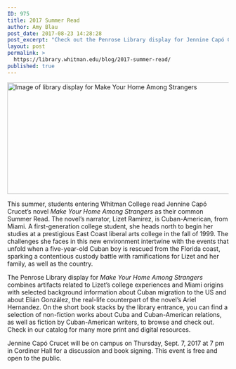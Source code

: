 ```yaml
---
ID: 975
title: 2017 Summer Read
author: Amy Blau
post_date: 2017-08-23 14:28:28
post_excerpt: "Check out the Penrose Library display for Jennine Capó Crucet's novel <i>Make Your Home Among Strangers</i>!"
layout: post
permalink: >
  https://library.whitman.edu/blog/2017-summer-read/
published: true
---
```

<img class="alignnone wp-image-969 size-full" src="https://library.whitman.edu/blog/wp-content/uploads/sites/4/2017/08/SummerRead17_full2.jpg" alt="Image of library display for Make Your Home Among Strangers" width="661" height="254" />

This summer, students entering Whitman College read Jennine Capó Crucet’s novel <i>Make Your Home Among Strangers </i>as their common Summer Read. The novel’s narrator, Lizet Ramirez, is Cuban-American, from Miami. A first-generation college student, she heads north to begin her studies at a prestigious East Coast liberal arts college in the fall of 1999. The challenges she faces in this new environment intertwine with the events that unfold when a five-year-old Cuban boy is rescued from the Florida coast, sparking a contentious custody battle with ramifications for Lizet and her family, as well as the country.

The Penrose Library display for <i>Make Your Home Among Strangers </i>combines artifacts related to Lizet’s college experiences and Miami origins with selected background information about Cuban migration to the US and about Elián González, the real-life counterpart of the novel’s Ariel Hernandez. On the short book stacks by the library entrance, you can find a selection of non-fiction works about Cuba and Cuban-American relations, as well as fiction by Cuban-American writers, to browse and check out. Check in our catalog for many more print and digital resources.

Jennine Capó Crucet will be on campus on Thursday, Sept. 7, 2017 at 7 pm in Cordiner Hall for a discussion and book signing. This event is free and open to the public.